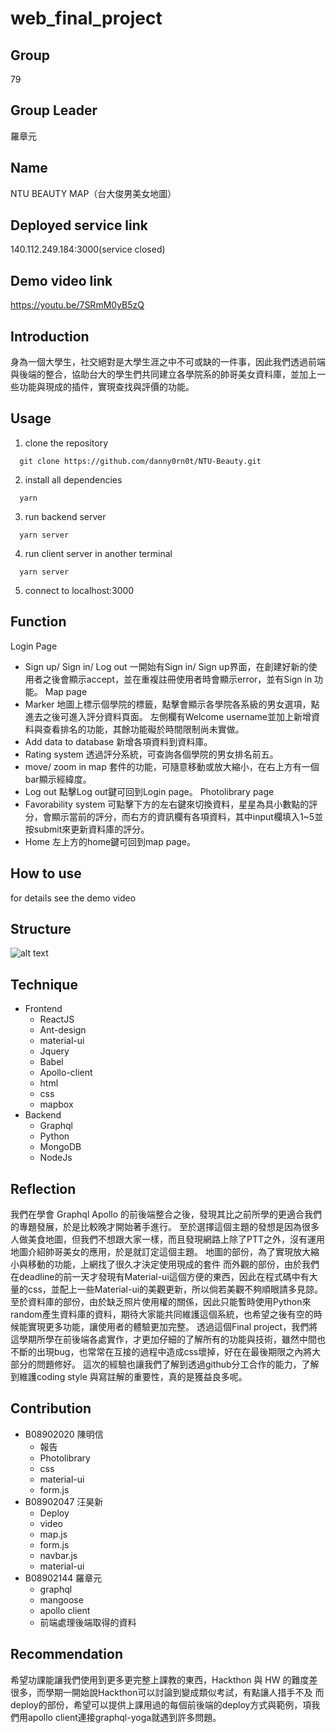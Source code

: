 # web_final_project

## Group
  79
## Group Leader  
  羅章元
## Name
  NTU BEAUTY MAP（台大俊男美女地圖）
## Deployed service link
140.112.249.184:3000(service closed)
## Demo video link
https://youtu.be/7SRmM0yB5zQ
## Introduction
  身為一個大學生，社交絕對是大學生涯之中不可或缺的一件事，因此我們透過前端與後端的整合，協助台大的學生們共同建立各學院系的帥哥美女資料庫，並加上一些功能與現成的插件，實現查找與評價的功能。
## Usage
1. clone the repository
```shell
  git clone https://github.com/danny0rn0t/NTU-Beauty.git
```
2. install all dependencies 
```shell
  yarn
```
3. run backend server
```shell
  yarn server
```
4. run client server in another terminal
```shell
  yarn server
```
5. connect to localhost:3000
## Function
Login Page
- Sign up/ Sign in/ Log out
  一開始有Sign in/ Sign up界面，在創建好新的使用者之後會顯示accept，並在重複註冊使用者時會顯示error，並有Sign in 功能。
Map page
- Marker 
  地圖上標示個學院的標籤，點擊會顯示各學院各系級的男女選項，點進去之後可進入評分資料頁面。
左側欄有Welcome username並加上新增資料與查看排名的功能，其餘功能礙於時間限制尚未實做。
- Add data to database
  新增各項資料到資料庫。
- Rating system
  透過評分系統，可查詢各個學院的男女排名前五。
- move/ zoom in map
  套件的功能，可隨意移動或放大縮小，在右上方有一個bar顯示經緯度。
- Log out
  點擊Log out鍵可回到Login page。
Photolibrary page
- Favorability system
可點擊下方的左右鍵來切換資料，星星為具小數點的評分，會顯示當前的評分，而右方的資訊欄有各項資料，其中input欄填入1~5並按submit來更新資料庫的評分。
- Home
左上方的home鍵可回到map page。

## How to use
for details see the demo video

## Structure
![alt text](https://i.imgur.com/WOsl7ru.png)

## Technique
- Frontend
  - ReactJS
  - Ant-design
  - material-ui
  - Jquery
  - Babel
  - Apollo-client
  - html
  - css
  - mapbox
- Backend
  - Graphql
  - Python
  - MongoDB
  - NodeJs

## Reflection
我們在學會 Graphql Apollo 的前後端整合之後，發現其比之前所學的更適合我們的專題發展，於是比較晚才開始著手進行。
至於選擇這個主題的發想是因為很多人做美食地圖，但我們不想跟大家一樣，而且發現網路上除了PTT之外，沒有運用地圖介紹帥哥美女的應用，於是就訂定這個主題。
地圖的部份，為了實現放大縮小與移動的功能，上網找了很久才決定使用現成的套件
而外觀的部份，由於我們在deadline的前一天才發現有Material-ui這個方便的東西，因此在程式碼中有大量的css，並配上一些Material-ui的美觀更新，所以倘若美觀不夠順眼請多見諒。
至於資料庫的部份，由於缺乏照片使用權的關係，因此只能暫時使用Python來random產生資料庫的資料，期待大家能共同維護這個系統，也希望之後有空的時候能實現更多功能，讓使用者的體驗更加完整。
透過這個Final project，我們將這學期所學在前後端各處實作，才更加仔細的了解所有的功能與技術，雖然中間也不斷的出現bug，也常常在互接的過程中造成css壞掉，好在在最後期限之內將大部分的問題修好。
這次的經驗也讓我們了解到透過github分工合作的能力，了解到維護coding style 與寫註解的重要性，真的是獲益良多呢。

## Contribution
- B08902020 陳明信
  - 報告
  - Photolibrary
  - css
  - material-ui
  - form.js
- B08902047 汪昊新
  - Deploy
  - video
  - map.js
  - form.js
  - navbar.js
  - material-ui
- B08902144 羅章元
  - graphql
  - mangoose
  - apollo client
  - 前端處理後端取得的資料
## Recommendation
希望功課能讓我們使用到更多更完整上課教的東西，Hackthon 與 HW 的難度差很多，而學期一開始說Hackthon可以討論到變成類似考試，有點讓人措手不及
而deploy的部份，希望可以提供上課用過的每個前後端的deploy方式與範例，項我們用apollo client連接graphql-yoga就遇到許多問題。
